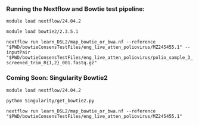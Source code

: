 ### Running the Nextflow and Bowtie test pipeline:

`module load nextflow/24.04.2`

`module load bowtie2/2.3.5.1`

`nextflow run learn_DSL2/map_bowtie_or_bwa.nf --reference "$PWD/bowtieConsensTestFiles/eng_live_atten_poliovirus/MZ245455.1" --inputPair "$PWD/bowtieConsensTestFiles/eng_live_atten_poliovirus/polio_sample_3_screened_trim_R{1,2}_001.fastq.gz"`

### Coming Soon: Singularity Bowtie2

`module load nextflow/24.04.2`

`python Singularity/get_bowtie2.py`

`nextflow run learn_DSL2/map_bowtie_or_bwa.nf --reference "$PWD/bowtieConsensTestFiles/eng_live_atten_poliovirus/MZ245455.1"`